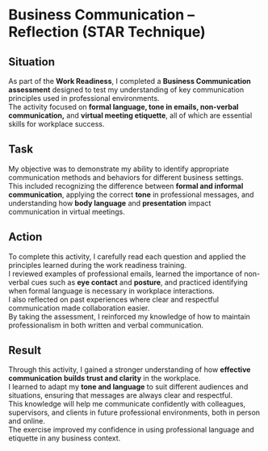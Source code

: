 # Business Communication – Reflection (STAR Technique)

## Situation
As part of the **Work Readiness**, I completed a **Business Communication assessment** designed to test my understanding of key communication principles used in professional environments.  
The activity focused on **formal language, tone in emails, non-verbal communication,** and **virtual meeting etiquette**, all of which are essential skills for workplace success.


## Task
My objective was to demonstrate my ability to identify appropriate communication methods and behaviors for different business settings.  
This included recognizing the difference between **formal and informal communication**, applying the correct **tone** in professional messages, and understanding how **body language** and **presentation** impact communication in virtual meetings.


## Action
To complete this activity, I carefully read each question and applied the principles learned during the work readiness training.  
I reviewed examples of professional emails, learned the importance of non-verbal cues such as **eye contact** and **posture**, and practiced identifying when formal language is necessary in workplace interactions.  
I also reflected on past experiences where clear and respectful communication made collaboration easier.  
By taking the assessment, I reinforced my knowledge of how to maintain professionalism in both written and verbal communication.


## Result
Through this activity, I gained a stronger understanding of how **effective communication builds trust and clarity** in the workplace.  
I learned to adapt my **tone and language** to suit different audiences and situations, ensuring that messages are always clear and respectful.  
This knowledge will help me communicate confidently with colleagues, supervisors, and clients in future professional environments, both in person and online.  
The exercise improved my confidence in using professional language and etiquette in any business context.




